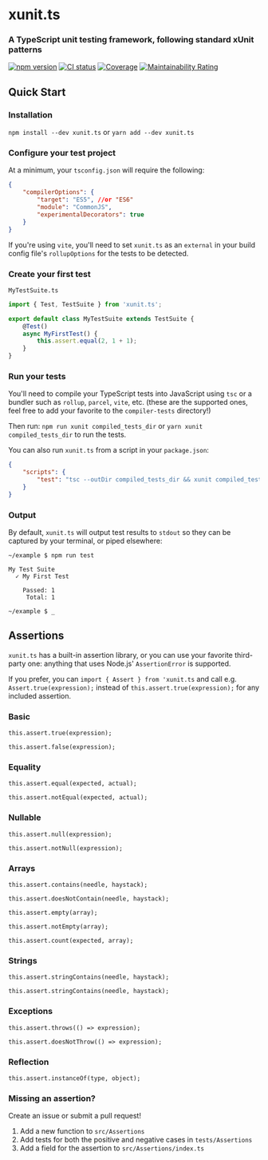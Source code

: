 # xunit.ts
### A TypeScript unit testing framework, following standard xUnit patterns

[![npm version](https://badge.fury.io/js/xunit.ts.svg)](https://npmjs.com/package/xunit.ts)
[![CI status](https://github.com/ecoAPM/xunit.ts/workflows/CI/badge.svg)](https://github.com/ecoAPM/xunit.ts/actions)
[![Coverage](https://sonarcloud.io/api/project_badges/measure?project=ecoAPM_xunit.ts&metric=coverage)](https://sonarcloud.io/dashboard?id=ecoAPM_xunit.ts)
[![Maintainability Rating](https://sonarcloud.io/api/project_badges/measure?project=ecoAPM_xunit.ts&metric=sqale_rating)](https://sonarcloud.io/dashboard?id=ecoAPM_xunit.ts)

## Quick Start

### Installation
`npm install --dev xunit.ts`
or
`yarn add --dev xunit.ts`

### Configure your test project
At a minimum, your `tsconfig.json` will require the following:
```json
{
    "compilerOptions": {
        "target": "ES5", //or "ES6"
        "module": "CommonJS",
        "experimentalDecorators": true
    }
}
```

If you're using `vite`, you'll need to set `xunit.ts` as an `external` in your build config file's `rollupOptions` for the tests to be detected.

### Create your first test
`MyTestSuite.ts`
```ts
import { Test, TestSuite } from 'xunit.ts';

export default class MyTestSuite extends TestSuite {
    @Test()
    async MyFirstTest() {
        this.assert.equal(2, 1 + 1);
    }
}
```

### Run your tests
You'll need to compile your TypeScript tests into JavaScript using `tsc` or a bundler such as `rollup`, `parcel`, `vite`, etc. (these are the supported ones, feel free to add your favorite to the `compiler-tests` directory!)

Then run:
`npm run xunit compiled_tests_dir`
or
`yarn xunit compiled_tests_dir`
to run the tests.

You can also run `xunit.ts` from a script in your `package.json`:
```json
{
    "scripts": {
        "test": "tsc --outDir compiled_tests_dir && xunit compiled_tests_dir"
    }
}
```

### Output
By default, `xunit.ts` will output test results to `stdout` so they can be captured by your terminal, or piped elsewhere:
```
~/example $ npm run test

My Test Suite
  ✓ My First Test

    Passed: 1
     Total: 1

~/example $ _ 
```

## Assertions

`xunit.ts` has a built-in assertion library, or you can use your favorite third-party one: anything that uses Node.js' `AssertionError` is supported.

If you prefer, you can `import { Assert } from 'xunit.ts` and call e.g. `Assert.true(expression);` instead of `this.assert.true(expression);` for any included assertion.

### Basic

`this.assert.true(expression);`

`this.assert.false(expression);`

### Equality

`this.assert.equal(expected, actual);`

`this.assert.notEqual(expected, actual);`

### Nullable

`this.assert.null(expression);`

`this.assert.notNull(expression);`

### Arrays

`this.assert.contains(needle, haystack);`

`this.assert.doesNotContain(needle, haystack);`

`this.assert.empty(array);`

`this.assert.notEmpty(array);`

`this.assert.count(expected, array);`

### Strings

`this.assert.stringContains(needle, haystack);`

`this.assert.stringContains(needle, haystack);`

### Exceptions

`this.assert.throws(() => expression);`

`this.assert.doesNotThrow(() => expression);`

### Reflection

`this.assert.instanceOf(type, object);`

### Missing an assertion?

Create an issue or submit a pull request!
1. Add a new function to `src/Assertions`
1. Add tests for both the positive and negative cases in `tests/Assertions`
1. Add a field for the assertion to `src/Assertions/index.ts`
